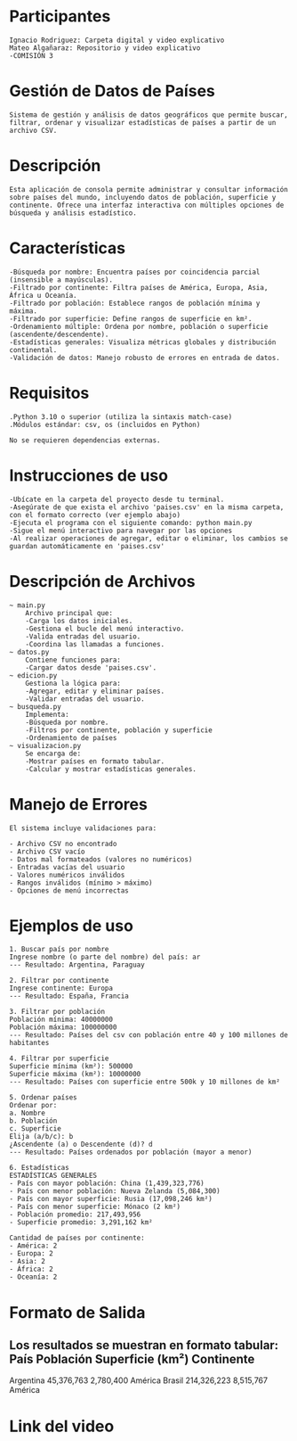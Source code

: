 # Participantes
    Ignacio Rodriguez: Carpeta digital y video explicativo 
    Mateo Algañaraz: Repositorio y video explicativo
    -COMISIÓN 3

# Gestión de Datos de Países
    Sistema de gestión y análisis de datos geográficos que permite buscar, filtrar, ordenar y visualizar estadísticas de países a partir de un archivo CSV.

# Descripción
    Esta aplicación de consola permite administrar y consultar información sobre países del mundo, incluyendo datos de población, superficie y continente. Ofrece una interfaz interactiva con múltiples opciones de búsqueda y análisis estadístico.

# Características
    -Búsqueda por nombre: Encuentra países por coincidencia parcial (insensible a mayúsculas).
    -Filtrado por continente: Filtra países de América, Europa, Asia, África u Oceanía.
    -Filtrado por población: Establece rangos de población mínima y máxima.
    -Filtrado por superficie: Define rangos de superficie en km².
    -Ordenamiento múltiple: Ordena por nombre, población o superficie (ascendente/descendente).
    -Estadísticas generales: Visualiza métricas globales y distribución continental.
    -Validación de datos: Manejo robusto de errores en entrada de datos.

# Requisitos
    .Python 3.10 o superior (utiliza la sintaxis match-case)
    .Módulos estándar: csv, os (incluidos en Python)

    No se requieren dependencias externas.

# Instrucciones de uso
    -Ubícate en la carpeta del proyecto desde tu terminal.
    -Asegúrate de que exista el archivo 'paises.csv' en la misma carpeta, con el formato correcto (ver ejemplo abajo)
    -Ejecuta el programa con el siguiente comando: python main.py
    -Sigue el menú interactivo para navegar por las opciones
    -Al realizar operaciones de agregar, editar o eliminar, los cambios se guardan automáticamente en 'paises.csv'

# Descripción de Archivos
    ~ main.py
        Archivo principal que:
        -Carga los datos iniciales.
        -Gestiona el bucle del menú interactivo.
        -Valida entradas del usuario.
        -Coordina las llamadas a funciones.
    ~ datos.py
        Contiene funciones para:
        -Cargar datos desde 'paises.csv'.
    ~ edicion.py
        Gestiona la lógica para:
        -Agregar, editar y eliminar países.
        -Validar entradas del usuario.
    ~ busqueda.py
        Implementa:
        -Búsqueda por nombre.
        -Filtros por continente, población y superficie
        -Ordenamiento de países
    ~ visualizacion.py
        Se encarga de:
        -Mostrar países en formato tabular.
        -Calcular y mostrar estadísticas generales.

# Manejo de Errores
    El sistema incluye validaciones para:

    - Archivo CSV no encontrado
    - Archivo CSV vacío
    - Datos mal formateados (valores no numéricos)
    - Entradas vacías del usuario
    - Valores numéricos inválidos
    - Rangos inválidos (mínimo > máximo)
    - Opciones de menú incorrectas

# Ejemplos de uso
    1. Buscar país por nombre
    Ingrese nombre (o parte del nombre) del país: ar
    --- Resultado: Argentina, Paraguay

    2. Filtrar por continente
    Ingrese continente: Europa
    --- Resultado: España, Francia

    3. Filtrar por población
    Población mínima: 40000000
    Población máxima: 100000000
    --- Resultado: Países del csv con población entre 40 y 100 millones de habitantes

    4. Filtrar por superficie
    Superficie mínima (km²): 500000
    Superficie máxima (km²): 10000000
    --- Resultado: Países con superficie entre 500k y 10 millones de km²

    5. Ordenar países
    Ordenar por:
    a. Nombre
    b. Población
    c. Superficie
    Elija (a/b/c): b
    ¿Ascendente (a) o Descendente (d)? d
    --- Resultado: Países ordenados por población (mayor a menor)

    6. Estadísticas
    ESTADÍSTICAS GENERALES
    - País con mayor población: China (1,439,323,776)
    - País con menor población: Nueva Zelanda (5,084,300)
    - País con mayor superficie: Rusia (17,098,246 km²)
    - País con menor superficie: Mónaco (2 km²)
    - Población promedio: 217,493,956
    - Superficie promedio: 3,291,162 km²

    Cantidad de países por continente:
    - América: 2
    - Europa: 2
    - Asia: 2
    - África: 2
    - Oceanía: 2

# Formato de Salida
Los resultados se muestran en formato tabular:
País            Población    Superficie (km²)  Continente
------------------------------------------------------------
Argentina       45,376,763   2,780,400         América
Brasil          214,326,223  8,515,767         América

# Link del video
 